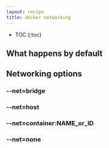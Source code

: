 ```yaml
---
layout: recipe
title: docker networking
---
```


* TOC
{:toc}

## What happens by default
<script type="text/javascript" src="https://asciinema.org/a/26765.js" id="asciicast-26765" data-size="small" async></script>

## Networking options

### --net=bridge

### --net=host
<script type="text/javascript" src="https://asciinema.org/a/26811.js" id="asciicast-26811" async></script>

### --net=container:NAME_or_ID
<script type="text/javascript" src="https://asciinema.org/a/26813.js" id="asciicast-26813" async></script>

### --net=none
<script type="text/javascript" src="https://asciinema.org/a/26814.js" id="asciicast-26814" async></script>
